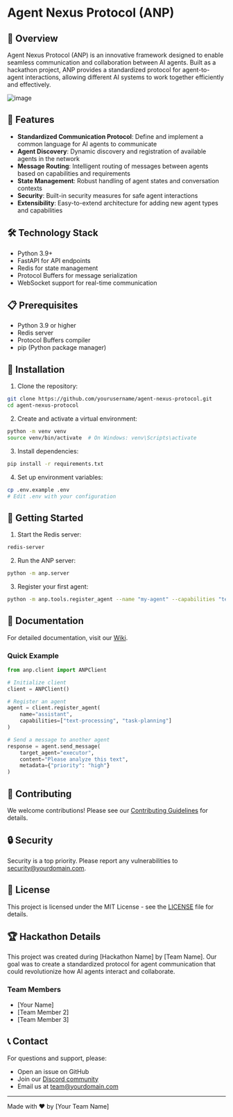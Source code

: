 # Agent Nexus Protocol (ANP)

## 🌟 Overview

Agent Nexus Protocol (ANP) is an innovative framework designed to enable seamless communication and collaboration between AI agents. Built as a hackathon project, ANP provides a standardized protocol for agent-to-agent interactions, allowing different AI systems to work together efficiently and effectively.

![image](https://github.com/user-attachments/assets/3190dda0-6c6f-41b1-ae0a-c9b33d82ad2a)


## 🚀 Features

- **Standardized Communication Protocol**: Define and implement a common language for AI agents to communicate
- **Agent Discovery**: Dynamic discovery and registration of available agents in the network
- **Message Routing**: Intelligent routing of messages between agents based on capabilities and requirements
- **State Management**: Robust handling of agent states and conversation contexts
- **Security**: Built-in security measures for safe agent interactions
- **Extensibility**: Easy-to-extend architecture for adding new agent types and capabilities

## 🛠️ Technology Stack

- Python 3.9+
- FastAPI for API endpoints
- Redis for state management
- Protocol Buffers for message serialization
- WebSocket support for real-time communication

## 📋 Prerequisites

- Python 3.9 or higher
- Redis server
- Protocol Buffers compiler
- pip (Python package manager)

## 🔧 Installation

1. Clone the repository:
```bash
git clone https://github.com/yourusername/agent-nexus-protocol.git
cd agent-nexus-protocol
```

2. Create and activate a virtual environment:
```bash
python -m venv venv
source venv/bin/activate  # On Windows: venv\Scripts\activate
```

3. Install dependencies:
```bash
pip install -r requirements.txt
```

4. Set up environment variables:
```bash
cp .env.example .env
# Edit .env with your configuration
```

## 🚦 Getting Started

1. Start the Redis server:
```bash
redis-server
```

2. Run the ANP server:
```bash
python -m anp.server
```

3. Register your first agent:
```bash
python -m anp.tools.register_agent --name "my-agent" --capabilities "text,image"
```

## 📖 Documentation

For detailed documentation, visit our [Wiki](https://github.com/yourusername/agent-nexus-protocol/wiki).

### Quick Example

```python
from anp.client import ANPClient

# Initialize client
client = ANPClient()

# Register an agent
agent = client.register_agent(
    name="assistant",
    capabilities=["text-processing", "task-planning"]
)

# Send a message to another agent
response = agent.send_message(
    target_agent="executor",
    content="Please analyze this text",
    metadata={"priority": "high"}
)
```

## 🤝 Contributing

We welcome contributions! Please see our [Contributing Guidelines](CONTRIBUTING.md) for details.

## 🔒 Security

Security is a top priority. Please report any vulnerabilities to security@yourdomain.com.

## 📄 License

This project is licensed under the MIT License - see the [LICENSE](LICENSE) file for details.

## 🏆 Hackathon Details

This project was created during [Hackathon Name] by [Team Name]. Our goal was to create a standardized protocol for agent communication that could revolutionize how AI agents interact and collaborate.

### Team Members
- [Your Name]
- [Team Member 2]
- [Team Member 3]

## 📞 Contact

For questions and support, please:
- Open an issue on GitHub
- Join our [Discord community](https://discord.gg/yourinvitelink)
- Email us at team@yourdomain.com

---

Made with ❤️ by [Your Team Name]
